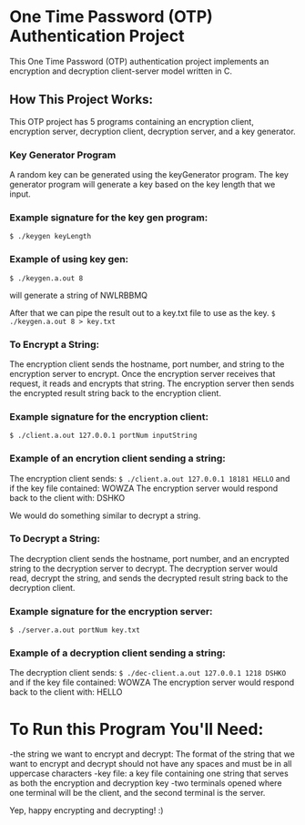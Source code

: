 # One Time Password (OTP) Authentication Project

This One Time Password (OTP) authentication project implements an encryption and decryption client-server model written in C.

## How This Project Works:

This OTP project has 5 programs containing an encryption client, encryption server, decryption client, decryption server, and a key generator.

### Key Generator Program

A random key can be generated using the keyGenerator program. The key generator program will generate a key based on the key length that we input.

### Example signature for the key gen program:
`$ ./keygen keyLength`

### Example of using key gen:
`$ ./keygen.a.out 8`

will generate a string of NWLRBBMQ

After that we can pipe the result out to a key.txt file to use as the key.
`$ ./keygen.a.out 8 > key.txt`

### To Encrypt a String: 

The encryption client sends the hostname, port number, and string to the encryption server to encrypt. Once the encryption server receives that request, it reads and encrypts that string. The encryption server then sends the encrypted result string back to the encryption client.

### Example signature for the encryption client:
`$ ./client.a.out 127.0.0.1 portNum inputString` 

### Example of an encrytion client sending a string:
The encryption client sends: 
`$ ./client.a.out 127.0.0.1 18181 HELLO`
and if the key file contained: WOWZA
The encryption server would respond back to the client with: DSHKO 

We would do something similar to decrypt a string.

### To Decrypt a String: 

The decryption client sends the hostname, port number, and an encrypted string to the decryption server to decrypt. The decryption server would read, decrypt the string, and sends the decrypted result string back to the decryption client.

### Example signature for the encryption server:
`$ ./server.a.out portNum key.txt`

### Example of a decryption client sending a string:
The decryption client sends: 
`$ ./dec-client.a.out 127.0.0.1 1218 DSHKO`
and if the key file contained: WOWZA
The encryption server would respond back to the client with: HELLO


# To Run this Program You'll Need: 

-the string we want to encrypt and decrypt: The format of the string that we want to encrypt and decrypt should not have any spaces and must be in all uppercase characters
-key file: a key file containing one string that serves as both the encryption and decryption key 
-two terminals opened where one terminal will be the client, and the second terminal is the server.

Yep, happy encrypting and decrypting! :)
